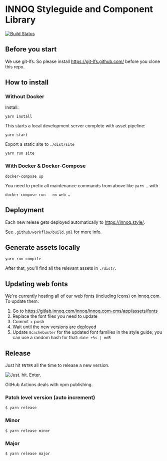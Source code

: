 # INNOQ Styleguide and Component Library

[![Build Status](https://github.com/innoq/innoq-styleguide/workflows/Build%20and%20Release/badge.svg)](https://github.com/innoq/innoq-styleguide/actions)

## Before you start
We use git-lfs. So please install https://git-lfs.github.com/ before you clone this repo.

## How to install
### Without Docker

Install:

    yarn install

This starts a local development server complete with asset pipeline:

    yarn start

Export a static site to `./dist/site`

    yarn run site

### With Docker & Docker-Compose

    docker-compose up

You need to prefix all maintenance commands from above like `yarn …` with

    docker-compose run --rm web …

## Deployment

Each new relese gets deployed automatically to https://innoq.style/.

See `.github/workflow/build.yml` for more info.

## Generate assets locally

    yarn run compile

After that, you'll find all the relevant assets in `./dist/`.

## Updating web fonts

We're currently hosting all of our web fonts (including icons) on innoq.com.
To update them:

1. Go to https://gitlab.innoq.com/innoq/innoq.com-cms/app/assets/fonts
2. Replace the font files you need to update
3. Commit + push
4. Wait until the new versions are deployed
5. Update `$cachebuster` for the updated font families in the style guide;
   you can use a random hash for that: `date +%s | md5`

## Release

Just hit `ENTER` all the time to release a new version.

![Just. hit. Enter.](http://www.reactiongifs.com/r/Dz3nk.gif)

GitHub Actions deals with npm publishing.

### Patch level version (auto increment)

    $ yarn release

### Minor

    $ yarn release minor

### Major

    $ yarn release major

